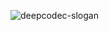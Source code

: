 ![deepcodec-slogan](https://github.com/deepcodec/.github/assets/7447401/0046e539-57ee-4d80-9411-11c7814e633c)

<!-- 
<center><table><thead><tr><th style="text-align:center">项目</th><th>描述</th><th>目标</th></tr></thead><tbody><tr><td style="text-align:center"><a href="https://github.com/codeclabs-cn/Perse">Perse</a></td><td>编码器弱相关的per-title/shot优化</td><td>痛点：优化和编码器强相关，需要花费大量的算力搜索最优配置<br>目标：快速的抽取视频的特征，快速的确定最优配置</td></tr><tr><td style="text-align:center"><a href="https://github.com/codeclabs-cn/Rhea">Rhea</a></td><td>编码算法优化过程管理</td><td>痛点：优化过程编码器的性能数据散落在多处、并且难以重现某一次的数据<br>目标：编码器优化过程跟踪、性能数据管理以及复现、一致性测试、自动报告生成与异常数据告警等</td></tr><tr><td style="text-align:center"><a href="https://github.com/codeclabs-cn/Vesta">Vesta</a></td><td>基于开源EDA工具链的编解码器敏捷实现</td><td>目标：完全基于开源工具链，使用Chisel语言实现编解码器，并使用Google的OpenPDK和OpenMPW成功流片</td></tr><tr><td style="text-align:center"><a href="https://github.com/codeclabs-cn/Bello">Bello</a></td><td>码流分析和可视化工具</td><td>痛点：商业化的工具太贵，现有的开源工具相对简陋<br>目标：媲美商业工具的开源实现</td></tr><tr><td style="text-align:center"><a href="https://github.com/codeclabs-cn/Diana">Diana</a></td><td>编解码器内核数据导出以及自动分析工具</td><td>痛点：需要大量的人力去导出、分析数据<br>目标：自动收集编解码器内核的数据，使用预设或自定义的概率分布、拟合关系自动寻找优化的算法</td></tr><tr><td style="text-align:center"><a href="https://github.com/codeclabs-cn/Caunus">Caunus</a></td><td>高度优化的跨平台音效算法库</td><td>痛点：只有一些零散的算法实现，没有完整的开源音效库<br>目标：实现高度优化、充分测试的跨平台开源音效算法库</td></tr></tbody></table></center>
-->
